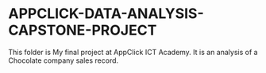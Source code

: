 # APPCLICK-DATA-ANALYSIS-CAPSTONE-PROJECT
This folder is My final project at AppClick ICT Academy. It is an analysis of a Chocolate company sales record.
